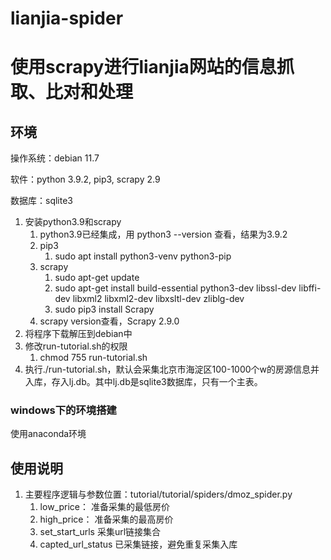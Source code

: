 # lianjia-spider
# 使用scrapy进行lianjia网站的信息抓取、比对和处理
## 环境
操作系统：debian 11.7

软件：python 3.9.2, pip3, scrapy 2.9

数据库：sqlite3

1. 安装python3.9和scrapy
   1. python3.9已经集成，用 python3 --version 查看，结果为3.9.2
   2. pip3 
      1. sudo apt install python3-venv python3-pip
   3. scrapy 
      1. sudo apt-get update
      2. sudo apt-get install build-essential python3-dev libssl-dev libffi-dev libxml2 libxml2-dev libxsltl-dev zliblg-dev
      3. sudo pip3 install Scrapy
   4. scrapy version查看，Scrapy 2.9.0
2. 将程序下载解压到debian中
3. 修改run-tutorial.sh的权限
   1. chmod 755 run-tutorial.sh
4. 执行./run-tutorial.sh，默认会采集北京市海淀区100-1000个w的房源信息并入库，存入lj.db。其中lj.db是sqlite3数据库，只有一个主表。

### windows下的环境搭建
使用anaconda环境

## 使用说明
1. 主要程序逻辑与参数位置：tutorial/tutorial/spiders/dmoz_spider.py
   1. low_price： 准备采集的最低房价
   2. high_price： 准备采集的最高房价
   3. set_start_urls 采集url链接集合
   4. capted_url_status 已采集链接，避免重复采集入库
